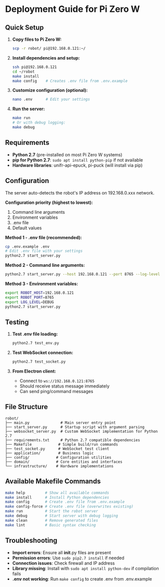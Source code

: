 # Deployment Guide for Pi Zero W

## Quick Setup

1. **Copy files to Pi Zero W:**
   ```bash
   scp -r robot/ pi@192.168.0.121:~/
   ```

2. **Install dependencies and setup:**
   ```bash
   ssh pi@192.168.0.121
   cd ~/robot
   make install
   make config    # Creates .env file from .env.example
   ```

3. **Customize configuration (optional):**
   ```bash
   nano .env      # Edit your settings
   ```

4. **Run the server:**
   ```bash
   make run
   # Or with debug logging:
   make debug
   ```

## Requirements

- **Python 2.7** (pre-installed on most Pi Zero W systems)
- **pip for Python 2.7**: `sudo apt install python-pip` if not available
- **Hardware libraries**: unifr-api-epuck, pi-puck (will install via pip)

## Configuration

The server auto-detects the robot's IP address on 192.168.0.xxx network.

**Configuration priority (highest to lowest):**
1. Command line arguments
2. Environment variables  
3. .env file
4. Default values

**Method 1 - .env file (recommended):**
```bash
cp .env.example .env
# Edit .env file with your settings
python2.7 start_server.py
```

**Method 2 - Command line arguments:**
```bash
python2.7 start_server.py --host 192.168.0.121 --port 8765 --log-level INFO
```

**Method 3 - Environment variables:**
```bash
export ROBOT_HOST=192.168.0.121
export ROBOT_PORT=8765
export LOG_LEVEL=DEBUG
python2.7 start_server.py
```

## Testing

1. **Test .env file loading:**
   ```bash
   python2.7 test_env.py
   ```

2. **Test WebSocket connection:**
   ```bash
   python2.7 test_socket.py
   ```

3. **From Electron client:**
   - Connect to `ws://192.168.0.121:8765`
   - Should receive status message immediately
   - Can send ping/command messages

## File Structure

```
robot/
├── main.py              # Main server entry point
├── start_server.py      # Startup script with argument parsing
├── websocket_server.py  # Custom WebSocket implementation for Python 2.7
├── requirements.txt     # Python 2.7 compatible dependencies
├── Makefile            # Simple build/run commands
├── test_socket.py      # WebSocket test client
├── application/        # Business logic
├── config/            # Configuration utilities
├── domain/            # Core entities and interfaces
└── infrastructure/    # Hardware implementations
```

## Available Makefile Commands

```bash
make help         # Show all available commands
make install      # Install Python dependencies  
make config       # Create .env file from .env.example
make config-force # Create .env file (overwrites existing)
make run          # Start the robot server
make debug        # Start server with debug logging
make clean        # Remove generated files
make lint         # Basic syntax checking
```

## Troubleshooting

- **Import errors**: Ensure all __init__.py files are present
- **Permission errors**: Use `sudo pip2.7 install` if needed
- **Connection issues**: Check firewall and IP address
- **Library missing**: Install with `sudo apt install python-dev` if compilation fails
- **.env not working**: Run `make config` to create .env from .env.example